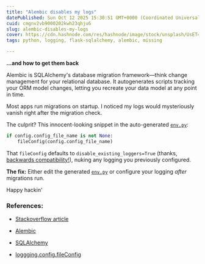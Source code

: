 ```yaml
---
title: "Alembic disables my logs"
datePublished: Sun Oct 12 2025 15:30:51 GMT+0000 (Coordinated Universal Time)
cuid: cmgnv2vb9000202kwh23qhju6
slug: alembic-disables-my-logs
cover: https://cdn.hashnode.com/res/hashnode/image/stock/unsplash/UsET4S0ginw/upload/4f335b40102ea45e7b69988e80c92799.jpeg
tags: python, logging, flask-sqlalchemy, alembic, missing

---
```


**…and how to get them back**

Alembic is SQLAlchemy's database migration framework—think change management for your relational database. It autogenerates scripts tracking your ORM model changes, letting you recreate your data model at any point in time.

Most apps run migrations on startup. I noticed my logs would mysteriously vanish right after the migration check.

The culprit? This innocent-looking snippet in the auto-generated [`env.py`](http://env.py):

```python
if config.config_file_name is not None:
    fileConfig(config.config_file_name)
```

That `fileConfig` defaults to `disable_existing_loggers=True` (thanks, [backwards compatibility!](https://docs.python.org/3/library/logging.config.html#logging.config.fileConfig)), nuking any logging you previously configured.

**The fix:** Either edit the generated [`env.py`](http://env.py) or configure your logging *after* migrations run.

Happy hackin'

### References:

* [Stackoverflow article](https://stackoverflow.com/questions/78780118/how-can-i-stop-the-alembic-logger-from-deactivating-my-own-loggers-after-using-a)
    
* [Alembic](https://alembic.sqlalchemy.org/en/latest/)
    
* [SQLAlchemy](https://www.sqlalchemy.org/)
    
* [loggging.config.fileConfig](https://docs.python.org/3/library/logging.config.html#logging.config.fileConfig)